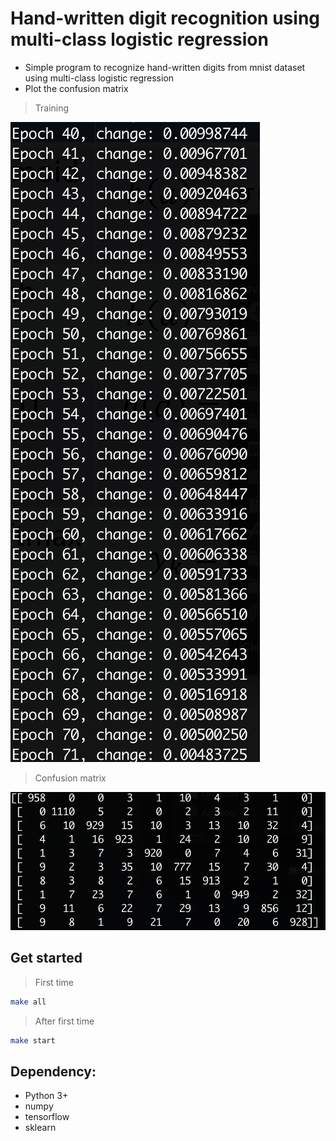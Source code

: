 # Hand-written digit recognition using multi-class logistic regression

- Simple program to recognize hand-written digits from mnist dataset using multi-class logistic regression
- Plot the confusion matrix

> Training

![](./images/training.png)

> Confusion matrix

![](./images/confusion_matrix.png)


## Get started

> First time

```bash
make all
```

> After first time

```bash
make start
```


## Dependency:

- Python 3+
- numpy
- tensorflow
- sklearn
